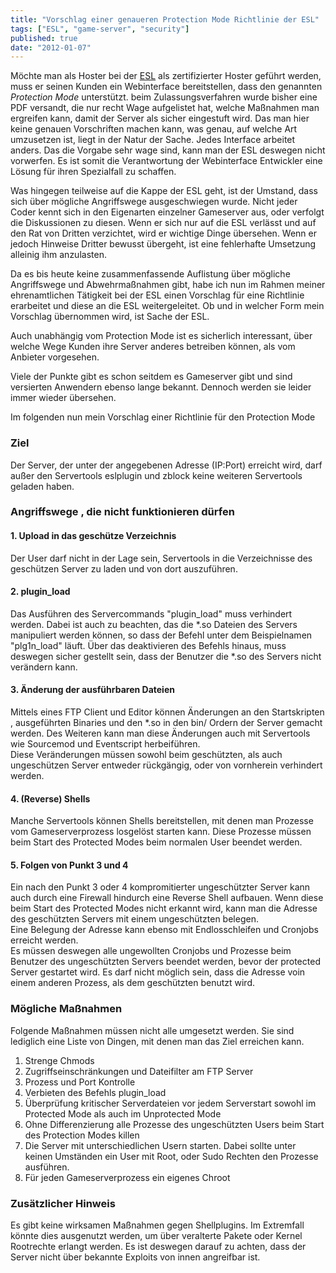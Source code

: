 ```yaml
---
title: "Vorschlag einer genaueren Protection Mode Richtlinie der ESL"
tags: ["ESL", "game-server", "security"]
published: true
date: "2012-01-07"
---
```


Möchte man als Hoster bei der [ESL](http://esl.eu) als zertifizierter Hoster geführt werden, muss er seinen Kunden ein Webinterface bereitstellen, dass den genannten *Protection Mode* unterstützt. beim Zulassungsverfahren wurde bisher eine PDF versandt, die nur recht Wage aufgelistet hat, welche Maßnahmen man ergreifen kann, damit der Server als sicher eingestuft wird. Das man hier keine genauen Vorschriften machen kann, was genau, auf welche Art umzusetzen ist, liegt in der Natur der Sache. Jedes Interface arbeitet anders. Das die Vorgabe sehr wage sind, kann man der ESL deswegen nicht vorwerfen. Es ist somit die Verantwortung der Webinterface Entwickler eine Lösung für ihren Spezialfall zu schaffen.

Was hingegen teilweise auf die Kappe der ESL geht, ist der Umstand, dass sich über mögliche Angriffswege ausgeschwiegen wurde. Nicht jeder Coder kennt sich in den Eigenarten einzelner Gameserver aus, oder verfolgt die Diskussionen zu diesen. Wenn er sich nur auf die ESL verlässt und auf den Rat von Dritten verzichtet, wird er wichtige Dinge übersehen. Wenn er jedoch Hinweise Dritter bewusst übergeht, ist eine fehlerhafte Umsetzung alleinig ihm anzulasten.

Da es bis heute keine zusammenfassende Auflistung über mögliche Angriffswege und Abwehrmaßnahmen gibt, habe ich nun im Rahmen meiner ehrenamtlichen Tätigkeit bei der ESL einen Vorschlag für eine Richtlinie erarbeitet und diese an die ESL weitergeleitet. Ob und in welcher Form mein Vorschlag übernommen wird, ist Sache der ESL.

Auch unabhängig vom Protection Mode ist es sicherlich interessant, über welche Wege Kunden ihre Server anderes betreiben können, als vom Anbieter vorgesehen.

Viele der Punkte gibt es schon seitdem es Gameserver gibt und sind versierten Anwendern ebenso lange bekannt. Dennoch werden sie leider immer wieder übersehen.

Im folgenden nun mein Vorschlag einer Richtlinie für den Protection Mode

### Ziel

Der Server, der unter der angegebenen Adresse (IP:Port) erreicht wird, darf außer den Servertools eslplugin und zblock keine weiteren Servertools geladen haben.

### Angriffswege , die nicht funktionieren dürfen

#### 1. Upload in das geschütze Verzeichnis

Der User darf nicht in der Lage sein, Servertools in die Verzeichnisse des geschützen Server zu laden und von dort auszuführen.

#### 2. plugin_load

Das Ausführen des Servercommands "plugin_load" muss verhindert werden. Dabei ist auch zu beachten, das die \*.so Dateien des Servers manipuliert werden können, so dass der Befehl unter dem Beispielnamen "plg1n_load" läuft. Über das deaktivieren des Befehls hinaus, muss deswegen sicher gestellt sein, dass der Benutzer die \*.so des Servers nicht verändern kann.

#### 3. Änderung der ausführbaren Dateien

Mittels eines FTP Client und Editor können Änderungen an den Startskripten , ausgeführten Binaries und den \*.so in den bin/ Ordern der Server gemacht werden. Des Weiteren kann man diese Änderungen auch mit Servertools wie Sourcemod und Eventscript herbeiführen.  
Diese Veränderungen müssen sowohl beim geschützten, als auch ungeschützen Server entweder rückgängig, oder von vornherein verhindert werden.

#### 4. (Reverse) Shells

Manche Servertools können Shells bereitstellen, mit denen man Prozesse vom Gameserverprozess losgelöst starten kann. Diese Prozesse müssen beim Start des Protected Modes beim normalen User beendet werden.

#### 5. Folgen von Punkt 3 und 4

Ein nach den Punkt 3 oder 4 kompromitierter ungeschützter Server kann auch durch eine Firewall hindurch eine Reverse Shell aufbauen. Wenn diese beim Start des Protected Modes nicht erkannt wird, kann man die Adresse des geschützten Servers mit einem ungeschützten belegen.  
Eine Belegung der Adresse kann ebenso mit Endlosschleifen und Cronjobs erreicht werden.  
Es müssen deswegen alle ungewollten Cronjobs und Prozesse beim Benutzer des ungeschützten Servers beendet werden, bevor der protected Server gestartet wird. Es darf nicht möglich sein, dass die Adresse voin einem anderen Prozess, als dem geschützten benutzt wird.

### Mögliche Maßnahmen

Folgende Maßnahmen müssen nicht alle umgesetzt werden. Sie sind lediglich eine Liste von Dingen, mit denen man das Ziel erreichen kann.

1. Strenge Chmods
2. Zugriffseinschränkungen und Dateifilter am FTP Server
3. Prozess und Port Kontrolle
4. Verbieten des Befehls plugin_load
5. Überprüfung kritischer Serverdateien vor jedem Serverstart sowohl im Protected Mode als auch im Unprotected Mode
6. Ohne Differenzierung alle Prozesse des ungeschützten Users beim Start des Protection Modes killen
7. Die Server mit unterschiedlichen Usern starten. Dabei sollte unter keinen Umständen ein User mit Root, oder Sudo Rechten den Prozesse ausführen.
8. Für jeden Gameserverprozess ein eigenes Chroot

### Zusätzlicher Hinweis

Es gibt keine wirksamen Maßnahmen gegen Shellplugins. Im Extremfall könnte dies ausgenutzt werden, um über veralterte Pakete oder Kernel Rootrechte erlangt werden. Es ist deswegen darauf zu achten, dass der Server nicht über bekannte Exploits von innen angreifbar ist.

